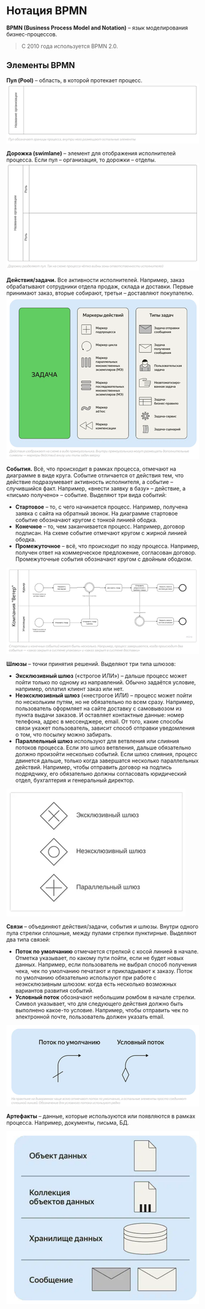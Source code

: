 # Нотация BPMN

**BPMN (Business Process Model and Notation)** – язык моделирования бизнес-процессов.

>С 2010 года используется BPMN 2.0.
## Элементы BPMN

**Пул (Pool)** – область, в которой протекает процесс.
![Пул](images/StandartsNotations3-1.png)

**Дорожка (swimlane)** – элемент для отображения исполнителей процесса. Если пул – организация, то дорожки – отделы.
![Дорожка](images/StandartsNotations3-2.png)

**Действия/задачи.** Все активности исполнителей. Например, заказ обрабатывают сотрудники отдела продаж, склада и доставки. Первые принимают заказ, вторые собирают, третьи – доставляют покупателю.
![Действия](images/StandartsNotations3-3.png)

**События.** Всё, что происходит в рамках процесса, отмечают на диаграмме в виде круга. Событие отличается от действия тем, что действие подразумевает активность исполнителя, а событие – случившийся факт. Например, «внести заявку в базу» – действие, а «письмо получено» – событие. Выделяют три вида событий:

- **Стартовое** – то, с чего начинается процесс. Например, получена заявка с сайта на обратный звонок. На диаграмме стартовое событие обозначают кругом с тонкой линией ободка.
- **Конечное** – то, чем заканчивается процесс. Например, договор подписан. На схеме событие отмечают кругом с жирной линией ободка.
- **Промежуточное** – всё, что происходит по ходу процесса. Например, получен ответ на коммерческое предложение, согласован договор. Промежуточные события обозначают кругом с двойным ободком.

![События](images/StandartsNotations3-4.png)

**Шлюзы** – точки принятия решений. Выделяют три типа шлюзов:

- **Эксклюзивный шлюз** («строгое ИЛИ») – дальше процесс может пойти только по одному из направлений. Обычно задаётся условие, например, оплатил клиент заказ или нет.
- **Неэксклюзивный шлюз** («нестрогое ИЛИ) – процесс может пойти по нескольким путям, но не обязательно по всем сразу. Например, пользователь оформляет на сайте доставку с самовывозом из пункта выдачи заказов. И оставляет контактные данные: номер телефона, адрес в мессенджере, email. От того, какие способы связи укажет пользователь, зависит способ отправки уведомления о том, что посылку можно забирать.
- **Параллельный шлюз** используют для ветвления или слияния потоков процесса. Если это шлюз ветвления, дальше обязательно должно произойти несколько событий. Если шлюз слияния, процесс двинется дальше, только когда завершатся несколько параллельных действий. Например, чтобы отправить договор на подпись подрядчику, его обязательно должны согласовать юридический отдел, бухгалтерия и генеральный директор.

![Шлюзы](images/StandartsNotations3-5.png)

**Связи** – объединяют действия/задачи, события и шлюзы. Внутри одного пула стрелки сплошные, между пулами стрелки пунктирные. Выделяют два типа связей:

- **Поток по умолчанию** отмечается стрелкой с косой линией в начале. Отметка указывает, по какому пути пойти, если не будет новых данных. Например, если пользователь не выбрал способ получения чека, чек по умолчанию печатают и прикладывают к заказу. Поток по умолчанию обязательно используют при работе с неэксклюзивным шлюзом: когда есть несколько возможных вариантов развития событий.
- **Условный поток** обозначают небольшим ромбом в начале стрелки. Символ указывает, что для следующего действия должно быть выполнено какое-то условие. Например, чтобы отправить чек по электронной почте, пользователь должен указать email.

![Связи](images/StandartsNotations3-6.png)

**Артефакты** – данные, которые используются или появляются в рамках процесса. Например, документы, письма, БД.

![Артефакты](images/StandartsNotations3-7.png)